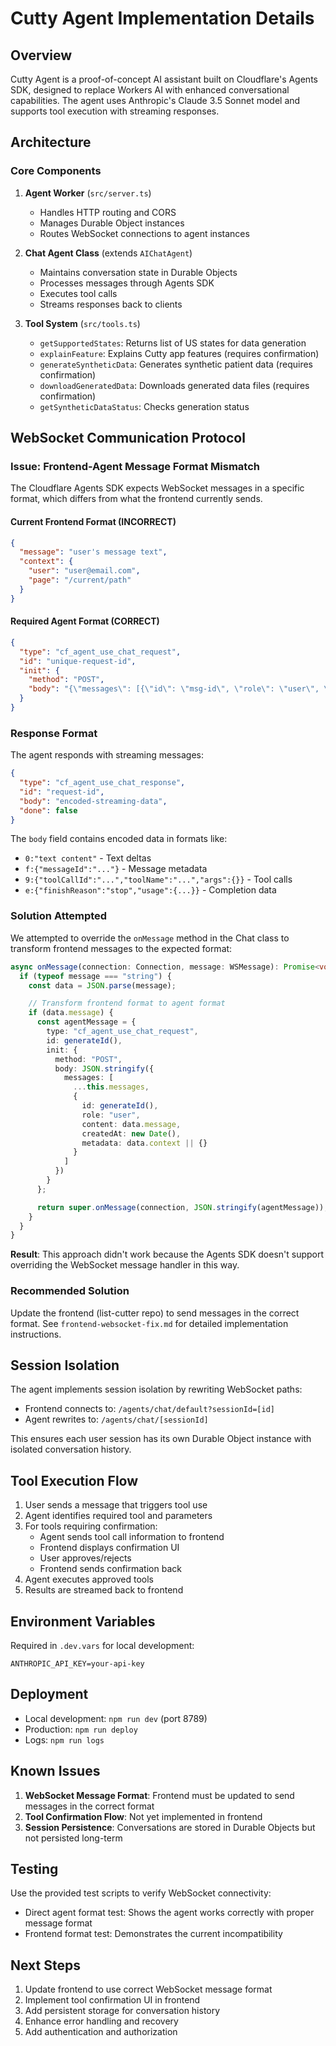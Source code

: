 # Cutty Agent Implementation Details

## Overview

Cutty Agent is a proof-of-concept AI assistant built on Cloudflare's Agents SDK, designed to replace Workers AI with enhanced conversational capabilities. The agent uses Anthropic's Claude 3.5 Sonnet model and supports tool execution with streaming responses.

## Architecture

### Core Components

1. **Agent Worker** (`src/server.ts`)
   - Handles HTTP routing and CORS
   - Manages Durable Object instances
   - Routes WebSocket connections to agent instances

2. **Chat Agent Class** (extends `AIChatAgent`)
   - Maintains conversation state in Durable Objects
   - Processes messages through Agents SDK
   - Executes tool calls
   - Streams responses back to clients

3. **Tool System** (`src/tools.ts`)
   - `getSupportedStates`: Returns list of US states for data generation
   - `explainFeature`: Explains Cutty app features (requires confirmation)
   - `generateSyntheticData`: Generates synthetic patient data (requires confirmation)
   - `downloadGeneratedData`: Downloads generated data files (requires confirmation)
   - `getSyntheticDataStatus`: Checks generation status

## WebSocket Communication Protocol

### Issue: Frontend-Agent Message Format Mismatch

The Cloudflare Agents SDK expects WebSocket messages in a specific format, which differs from what the frontend currently sends.

#### Current Frontend Format (INCORRECT)

```json
{
  "message": "user's message text",
  "context": {
    "user": "user@email.com",
    "page": "/current/path"
  }
}
```

#### Required Agent Format (CORRECT)

```json
{
  "type": "cf_agent_use_chat_request",
  "id": "unique-request-id",
  "init": {
    "method": "POST",
    "body": "{\"messages\": [{\"id\": \"msg-id\", \"role\": \"user\", \"content\": \"user message\", \"createdAt\": \"ISO-8601-timestamp\", \"metadata\": {...}}]}"
  }
}
```

### Response Format

The agent responds with streaming messages:

```json
{
  "type": "cf_agent_use_chat_response",
  "id": "request-id",
  "body": "encoded-streaming-data",
  "done": false
}
```

The `body` field contains encoded data in formats like:

- `0:"text content"` - Text deltas
- `f:{"messageId":"..."}` - Message metadata
- `9:{"toolCallId":"...","toolName":"...","args":{}}` - Tool calls
- `e:{"finishReason":"stop","usage":{...}}` - Completion data

### Solution Attempted

We attempted to override the `onMessage` method in the Chat class to transform frontend messages to the expected format:

```typescript
async onMessage(connection: Connection, message: WSMessage): Promise<void> {
  if (typeof message === "string") {
    const data = JSON.parse(message);

    // Transform frontend format to agent format
    if (data.message) {
      const agentMessage = {
        type: "cf_agent_use_chat_request",
        id: generateId(),
        init: {
          method: "POST",
          body: JSON.stringify({
            messages: [
              ...this.messages,
              {
                id: generateId(),
                role: "user",
                content: data.message,
                createdAt: new Date(),
                metadata: data.context || {}
              }
            ]
          })
        }
      };

      return super.onMessage(connection, JSON.stringify(agentMessage));
    }
  }
}
```

**Result**: This approach didn't work because the Agents SDK doesn't support overriding the WebSocket message handler in this way.

### Recommended Solution

Update the frontend (list-cutter repo) to send messages in the correct format. See `frontend-websocket-fix.md` for detailed implementation instructions.

## Session Isolation

The agent implements session isolation by rewriting WebSocket paths:

- Frontend connects to: `/agents/chat/default?sessionId=[id]`
- Agent rewrites to: `/agents/chat/[sessionId]`

This ensures each user session has its own Durable Object instance with isolated conversation history.

## Tool Execution Flow

1. User sends a message that triggers tool use
2. Agent identifies required tool and parameters
3. For tools requiring confirmation:
   - Agent sends tool call information to frontend
   - Frontend displays confirmation UI
   - User approves/rejects
   - Frontend sends confirmation back
4. Agent executes approved tools
5. Results are streamed back to frontend

## Environment Variables

Required in `.dev.vars` for local development:

```
ANTHROPIC_API_KEY=your-api-key
```

## Deployment

- Local development: `npm run dev` (port 8789)
- Production: `npm run deploy`
- Logs: `npm run logs`

## Known Issues

1. **WebSocket Message Format**: Frontend must be updated to send messages in the correct format
2. **Tool Confirmation Flow**: Not yet implemented in frontend
3. **Session Persistence**: Conversations are stored in Durable Objects but not persisted long-term

## Testing

Use the provided test scripts to verify WebSocket connectivity:

- Direct agent format test: Shows the agent works correctly with proper message format
- Frontend format test: Demonstrates the current incompatibility

## Next Steps

1. Update frontend to use correct WebSocket message format
2. Implement tool confirmation UI in frontend
3. Add persistent storage for conversation history
4. Enhance error handling and recovery
5. Add authentication and authorization
